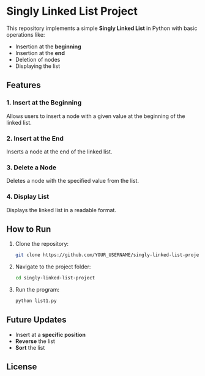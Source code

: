 # Singly Linked List Project

This repository implements a simple **Singly Linked List** in Python with basic operations like:

- Insertion at the **beginning**
- Insertion at the **end**
- Deletion of nodes
- Displaying the list

## Features

### 1. **Insert at the Beginning**
Allows users to insert a node with a given value at the beginning of the linked list.

### 2. **Insert at the End**
Inserts a node at the end of the linked list.

### 3. **Delete a Node**
Deletes a node with the specified value from the list.

### 4. **Display List**
Displays the linked list in a readable format.

## How to Run

1. Clone the repository:
    ```bash
    git clone https://github.com/YOUR_USERNAME/singly-linked-list-project.git
    ```
2. Navigate to the project folder:
    ```bash
    cd singly-linked-list-project
    ```
3. Run the program:
    ```bash
    python list1.py
    ```

## Future Updates

- Insert at a **specific position**
- **Reverse** the list
- **Sort** the list

## License

